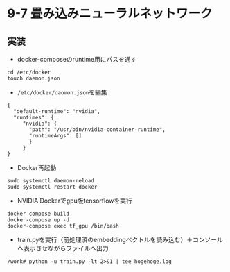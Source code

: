 # 9-7 畳み込みニューラルネットワーク
## 実装
- docker-composeのruntime用にパスを通す
```
cd /etc/docker
touch daemon.json
```
- `/etc/docker/daomon.json`を編集
```
{
  "default-runtime": "nvidia",
  "runtimes": {
     "nvidia": {
       "path": "/usr/bin/nvidia-container-runtime",
       "runtimeArgs": []
       }
     }
}
```
- Docker再起動
```
sudo systemctl daemon-reload
sudo systemctl restart docker
```
- NVIDIA Dockerでgpu版tensorflowを実行
```
docker-compose build
docker-compose up -d
docker-compose exec tf_gpu /bin/bash
```
- train.pyを実行（前処理済のembeddingベクトルを読み込む）＋コンソールへ表示させながらファイルへ出力
```
/work# python -u train.py -lt 2>&1 | tee hogehoge.log
```

